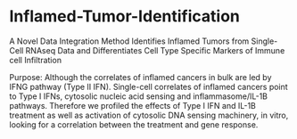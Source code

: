# Inflamed-Tumor-Identification
A Novel Data Integration Method Identifies Inflamed Tumors from Single-Cell RNAseq Data and Differentiates Cell Type Specific Markers of Immune cell Infiltration

Purpose: Although the correlates of inflamed cancers in bulk are led by IFNG pathway (Type II IFN). Single-cell correlates of inflamed cancers point to Type I IFNs, cytosolic nucleic acid sensing and inflammasome/IL-1B pathways. Therefore we profiled the effects of Type I IFN and IL-1B treatment as
well as activation of cytosolic DNA sensing machinery, in vitro, looking for a correlation between the treatment and gene response. 
